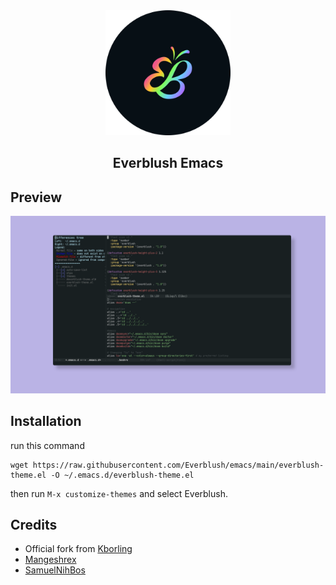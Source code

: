 <div align="center">
<img src="./assets/logo.png" style="height: 200px; width: 200px; " alt="logo"> 
</div> 

<h2 align="center"> Everblush Emacs </h2> 

## Preview

![img](assets/ss.png)

## Installation

run this command

```
wget https://raw.githubusercontent.com/Everblush/emacs/main/everblush-theme.el -O ~/.emacs.d/everblush-theme.el
```
then run ```M-x customize-themes``` and select Everblush.

## Credits

- Official fork from [Kborling](https://github.com/kborling)
- [Mangeshrex](https://github.com/mangeshrex)
- [SamuelNihBos](https://github.com/samuelnihbos)
